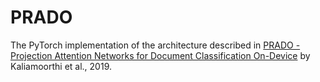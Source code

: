 # PRADO

The PyTorch implementation of the architecture described in [PRADO - Projection Attention Networks for Document Classification On-Device](https://www.aclweb.org/anthology/D19-1506.pdf) by Kaliamoorthi et al., 2019.

